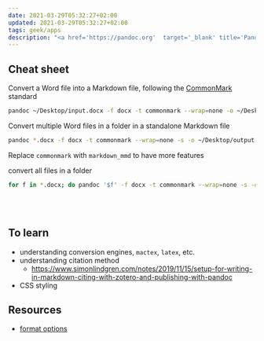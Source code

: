 ```yaml
---
date: 2021-03-29T05:32:27+02:00
updated: 2021-03-29T05:32:27+02:00
tags: geek/apps
description: "<a href='https://pandoc.org'  target='_blank' title='Pandoc'>Pandoc</a> infos and cheat sheet"
---
```

## Cheat sheet

Convert a Word file into a Markdown file, following the [CommonMark](https://commonmark.org/ 'CommonMark official website') standard
```sh
pandoc ~/Desktop/input.docx -f docx -t commonmark --wrap=none -o ~/Desktop/output.md
```

Convert multiple Word files in a folder in a standalone Markdown file
```sh
pandoc *.docx -f docx -t commonmark --wrap=none -s -o ~/Desktop/output.md
```

<div class='box'>
	Replace <code>commonmark</code> with <code>markdown_mmd</code> to have more features
</div>

convert all files in a folder
```sh
for f in *.docx; do pandoc '$f' -f docx -t commonmark --wrap=none -s -o '$f'.md; done
```

<br>
<br>

## To learn

- understanding conversion engines, `mactex`, `latex`, etc.
- understanding citation method
	- <https://www.simonlindgren.com/notes/2019/11/15/setup-for-writing-in-markdown-citing-with-zotero-and-publishing-with-pandoc>
- CSS styling

## Resources

- [format options](https://pandoc.org/MANUAL.html#option--from '“--from” in Pandoc manual')